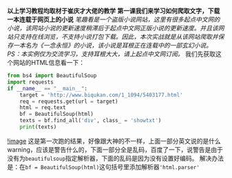 **以上学习教程均取材于崔庆才大佬的教学**
**第一课我们来学习如何爬取文字，下载一本连载于网页上的小说**
_笔趣看是一个盗版小说网站，这里有很多起点中文网的小说，该网站小说的更新速度稍滞后于起点中文网正版小说的更新速度。并且该网站只支持在线浏览，不支持小说打包下载。因此，本次实战就是从该网站爬取并保存一本名为《一念永恒》的小说，该小说是耳根正在连载中的一部玄幻小说。PS：本实例仅为交流学习，支持耳根大大，请上起点中文网订阅。_
我们先获取这个网站的HTML信息看一下：
```python
from bs4 import BeautifulSoup
import requests
if __name__ == "__main__":
	target = 'http://www.biqukan.com/1_1094/5403177.html'
	req = requests.get(url = target)
    html = req.text
	bf = BeautifulSoup(html)
	texts = bf.find_all('div', class_ = 'showtxt') 
	print(texts)
```
[!image](https://github.com/Gaoshiguo/Python_Spider/blob/master/image/5.png)
这是第一次跑的结果，好像跟大神的不一样，上面一部分英文说的是什么warning，应该是警告什么的，下面一部分全是乱码，百度了一下，说警告是由于没有为`beautifulsoup`指定解析器，下面的乱码是因为没有设置好编码。
解决办法是：在`bf = BeautifulSoup(html)`这句括号里添加解析器`'html.parser'`
